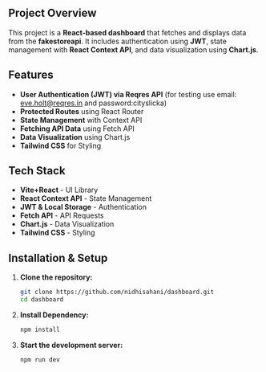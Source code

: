 ## Project Overview
This project is a **React-based dashboard** that fetches and displays data from the **fakestoreapi**. It includes authentication using **JWT**, state management with **React Context API**, and data visualization using **Chart.js**.

## Features
- **User Authentication (JWT) via Reqres API**  (for testing use email: eve.holt@reqres.in and password:cityslicka)
- **Protected Routes** using React Router
- **State Management** with Context API
- **Fetching API Data** using Fetch API
- **Data Visualization** using Chart.js
- **Tailwind CSS** for Styling

## Tech Stack
- **Vite+React** - UI Library
- **React Context API** - State Management
- **JWT & Local Storage** - Authentication 
- **Fetch API** - API Requests
- **Chart.js** - Data Visualization
- **Tailwind CSS** - Styling


## Installation & Setup
1. **Clone the repository:**
   ```bash
   git clone https://github.com/nidhisahani/dashboard.git
   cd dashboard

2. **Install Dependency:**
   ```bash
   npm install

3. **Start the development server:**
   ```bash
   npm run dev

